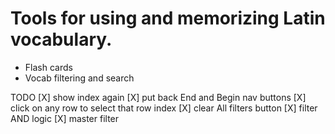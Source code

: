 # Tools for using and memorizing Latin vocabulary.

- Flash cards
- Vocab filtering and search

TODO
[X] show index again
[X] put back End and Begin nav buttons
[X] click on any row to select that row index
[X] clear All filters button
[X] filter AND logic
[X] master filter
